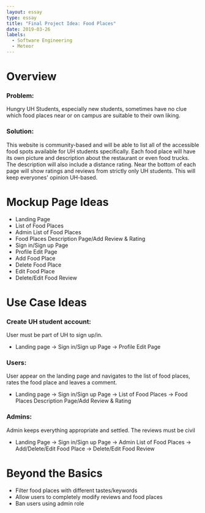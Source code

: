 ```yaml
---
layout: essay
type: essay
title: "Final Project Idea: Food Places"
date: 2019-03-26
labels:
  - Software Engineering
  - Meteor
---
```


# Overview
### Problem:
Hungry UH Students, especially new students, sometimes have no clue which food places near or on campus are suitable to their own liking.

### Solution:
This website is community-based and will be able to list all of the accessible food spots available for UH students specifically. Each food place will have its own picture and description about the restaurant or even food trucks. The description will also include a distance rating. Near the bottom of each page will show ratings and reviews from strictly only UH students. This will keep everyones' opinion UH-based.


# Mockup Page Ideas
  * Landing Page
  * List of Food Places
  * Admin List of Food Places
  * Food Places Description Page/Add Review & Rating
  * Sign in/Sign up Page
  * Profile Edit Page
  * Add Food Place
  * Delete Food Place
  * Edit Food Place
  * Delete/Edit Food Review


# Use Case Ideas
### Create UH student account:
User must be part of UH to sign up/in.
  * Landing page → Sign in/Sign up Page → Profile Edit Page

### Users:
User appear on the landing page and navigates to the list of food places, rates the food place and leaves a comment.
  * Landing page → Sign in/Sign up Page → List of Food Places → Food Places Description Page/Add Review & Rating

### Admins:
Admin keeps everything appropriate and settled. The reviews must be civil
  * Landing Page → Sign in/Sign up Page → Admin List of Food Places → Add/Delete/Edit Food Place → Delete/Edit Food Review


# Beyond the Basics
  * Filter food places with different tastes/keywords
  * Allow users to completely modify reviews and food places
  * Ban users using admin role
